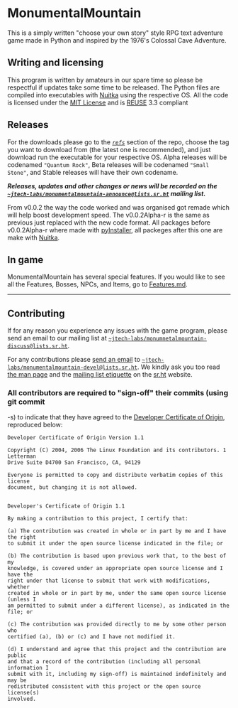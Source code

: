 <!--
SPDX-FileCopyrightText: (C) 2023-2025 jtech-labs <~jtech-labs/public@lists.sr.ht>

SPDX-License-Identifier: MIT
-->

# MonumentalMountain
This is a simply written "choose your own story" style RPG text adventure game made in Python and inspired by the 1976's Colossal Cave Adventure.

## Writing and licensing

This program is written by amateurs in our spare time so please be respectful if updates take some time to be released.
The Python files are compiled into executables with [Nuitka](https://nuitka.net) using the respective OS.
All the code is licensed under the [MIT License](LICENCES/MIT.txt) and is [REUSE](https://reuse.software) 3.3 compliant

## Releases

For the downloads please go to the [*`refs`*](https://git.sr.ht/~jtech-labs/MonumentalMountain/refs)
section of the repo, choose the tag you want to download from (the latest one is recommended),
and just download run the executable for your respective OS. Alpha releases will be codenamed `"Quantum Rock"`,
Beta releases will be codenamed `"Small Stone"`, and Stable releases will have their own codename.

___Releases, updates and other changes or news will be recorded on the
[`~jtech-labs/monumentalmountain-announce@lists.sr.ht`](https://lists.sr.ht/~jtech-labs/monumentalmountain-announce) mailing list.___

From v0.0.2 the way the code worked and was organised got remade which will help boost development speed.
The v0.0.2Alpha-r is the same as previous just replaced with the new code format.
All packages before v0.0.2Alpha-r where made with [pyInstaller](https://pyinstaller.org), all packeges after this one are make with [Nuitka](https://nuitka.net).

## In game

MonumentalMountain has several special features. If you would like to see all
the Features, Bosses, NPCs, and Items, go to [Features.md](Features.md).

--- 
## Contributing

If for any reason you experience any issues with the game program, please send
an email to our mailing list at
[`~jtech-labs/monumnetalmountain-discuss@lists.sr.ht`](https://lists.sr.ht/~jtech-labs/monumentalmountain-discuss).

For any contributions please [send an email](https://git-send-email.io) to
[`~jtech-labs/monumentalmountain-devel@lists.sr.ht`](https://lists.sr.ht/~jtech-labs/monumentalmountain-devel).
We kindly ask you too read [the man page](https://man.sr.ht/lists.sr.ht/) and
the [mailing list etiquette](https://man.sr.ht/lists.sr.ht/etiquette.md) on the
[sr.ht](https://sr.ht) website.

### All contributors are required to "sign-off" their commits (using git commit
-s) to indicate that they have agreed to the [Developer Certificate of
Origin](https://developercertificate.org/), reproduced below:

```
Developer Certificate of Origin Version 1.1

Copyright (C) 2004, 2006 The Linux Foundation and its contributors. 1 Letterman
Drive Suite D4700 San Francisco, CA, 94129

Everyone is permitted to copy and distribute verbatim copies of this license
document, but changing it is not allowed.


Developer's Certificate of Origin 1.1

By making a contribution to this project, I certify that:

(a) The contribution was created in whole or in part by me and I have the right
to submit it under the open source license indicated in the file; or

(b) The contribution is based upon previous work that, to the best of my
knowledge, is covered under an appropriate open source license and I have the
right under that license to submit that work with modifications, whether
created in whole or in part by me, under the same open source license (unless I
am permitted to submit under a different license), as indicated in the file; or

(c) The contribution was provided directly to me by some other person who
certified (a), (b) or (c) and I have not modified it.

(d) I understand and agree that this project and the contribution are public
and that a record of the contribution (including all personal information I
submit with it, including my sign-off) is maintained indefinitely and may be
redistributed consistent with this project or the open source license(s)
involved. 
```
